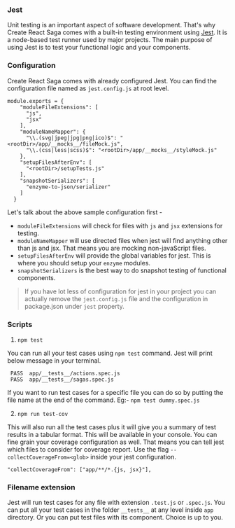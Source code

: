 ### Jest

Unit testing is an important aspect of software development. That's why Create React Saga comes with a built-in testing environment using <a href="https://jestjs.io/docs/en/getting-started" target="_blank">Jest</a>. It is a node-based test runner used by major projects. The main purpose of using Jest is to test your functional logic and your components.

### Configuration

Create React Saga comes with already configured Jest. You can find the configuration file named as `jest.config.js` at root level.

```
module.exports = {
    "moduleFileExtensions": [
      "js",
      "jsx"
    ],
    "moduleNameMapper": {
      "\\.(svg|jpeg|jpg|png|ico)$": "<rootDir>/app/__mocks__/fileMock.js",
      "\\.(css|less|scss)$": "<rootDir>/app/__mocks__/styleMock.js"
    },
    "setupFilesAfterEnv": [
      "<rootDir>/setupTests.js"
    ],
    "snapshotSerializers": [
      "enzyme-to-json/serializer"
    ]
  }
```

Let's talk about the above sample configuration first -
- `moduleFileExtensions` will check for files with `js` and `jsx` extensions for testing.
- `moduleNameMapper` will use directed files when jest will find anything other than js and jsx. That means you are mocking non-javaScript files.
- `setupFilesAfterEnv` will provide the global variables for jest. This is where you should setup your `enzyme` modules.
- `snapshotSerializers` is the best way to do snapshot testing of functional components.

> If you have lot less of configuration for jest in your project you can actually remove the `jest.config.js` file and the configuration in package.json under `jest` property.

### Scripts

1. `npm test`

You can run all your test cases using `npm test` command. Jest will print below message in your terminal.

```
 PASS  app/__tests__/actions.spec.js
 PASS  app/__tests__/sagas.spec.js
```

If you want to run test cases for a specific file you can do so by putting the file name at the end of the command. Eg:- `npm test dummy.spec.js`

2. `npm run test-cov`

This will also run all the test cases plus it will give you a summary of test results in a tabular format. This will be available in your console. You can fine grain your coverage configuration as well. That means you can tell jest which files to consider for coverage report. Use the flag `--collectCoverageFrom=<glob>` inside your jest configuration.

```
"collectCoverageFrom": ["app/**/*.{js, jsx}"],
```

### Filename extension

Jest will run test cases for any file with extension `.test.js` or `.spec.js`. You can put all your test cases in the folder `__tests__` at any level inside `app` directory. Or you can put test files with its component. Choice is up to you.